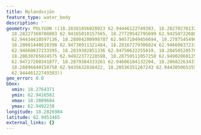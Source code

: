 ```yaml
---
title: Nylandssjön
feature_type: water_body
description: ''
geometry: POLYGON ((18.28381856028023 62.94446122749383, 18.28270276132971 62.9435632838422,
  18.28227360788803 62.94165018157565, 18.27729542795699 62.94258722688292, 18.27643712107183
  62.94434410597136, 18.28004200998787 62.94571049456694, 18.27875454966104 62.94727200341077,
  18.28081448618398 62.94738911321484, 18.28167279306824 62.94660837233395, 18.28210194651082
  62.94660837233395, 18.2819302851336 62.94750622255019, 18.28450520578818 62.9484821154503,
  18.28630765024575 62.94922377228598, 18.28759511057258 62.94902860125715, 18.28733761850722
  62.94727200341077, 18.2879384333261 62.94606184132204, 18.28682263437648 62.94532010433548,
  18.28896840158758 62.9435632838422, 18.28536351267243 62.94430506535985, 18.28381856028023
  62.94446122749383))
geo_error: 0.0
bbox:
  xmin: 18.2764371
  ymin: 62.9416502
  xmax: 18.2889684
  ymax: 62.9492238
longitude: 18.2826984
latitude: 62.9453465
external_links: {}
---
```


